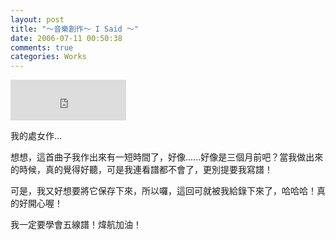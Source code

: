 ```yaml
---
layout: post
title: "～音樂創作～ I Said ～"
date: 2006-07-11 00:50:38
comments: true
categories: Works
---
```

<p><iframe marginwidth="0" marginheight="0" src="http://vlog.xuite.net/vlog/guest/external.php?media_id=YmlkeW85LTEzMjYyODEuZmx2&amp;pt=2&amp;ar=0&amp;as=0" scrolling="no" width="185" frameborder="0" height="65"></iframe></p><p>我的處女作...</p><p>想想，這首曲子我作出來有一短時間了，好像......好像是三個月前吧？當我做出來的時候，真的覺得好聽，可是我連看譜都不會了，更別提要我寫譜！</p><p>可是，我又好想要將它保存下來，所以囉，這回可就被我給錄下來了，哈哈哈！真的好開心喔！</p><p>我一定要學會五線譜！煒航加油！</p>
